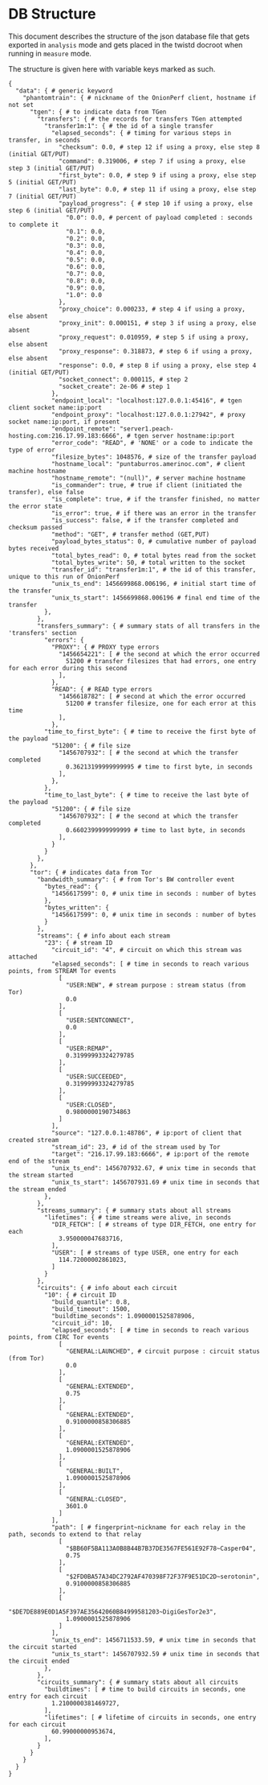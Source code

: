 # DB Structure

This document describes the structure of the json database file that gets exported in `analysis` mode and gets placed in the twistd docroot when running in `measure` mode.

The structure is given here with variable keys marked as such.

    {
      "data": { # generic keyword
        "phantomtrain": { # nickname of the OnionPerf client, hostname if not set
          "tgen": { # to indicate data from TGen
            "transfers": { # the records for transfers TGen attempted
              "transfer1m:1": { # the id of a single transfer
                "elapsed_seconds": { # timing for various steps in transfer, in seconds
                  "checksum": 0.0, # step 12 if using a proxy, else step 8 (initial GET/PUT)
                  "command": 0.319006, # step 7 if using a proxy, else step 3 (initial GET/PUT)
                  "first_byte": 0.0, # step 9 if using a proxy, else step 5 (initial GET/PUT)
                  "last_byte": 0.0, # step 11 if using a proxy, else step 7 (initial GET/PUT)
                  "payload_progress": { # step 10 if using a proxy, else step 6 (initial GET/PUT)
                    "0.0": 0.0, # percent of payload completed : seconds to complete it
                    "0.1": 0.0,
                    "0.2": 0.0,
                    "0.3": 0.0,
                    "0.4": 0.0,
                    "0.5": 0.0,
                    "0.6": 0.0,
                    "0.7": 0.0,
                    "0.8": 0.0,
                    "0.9": 0.0,
                    "1.0": 0.0
                  },
                  "proxy_choice": 0.000233, # step 4 if using a proxy, else absent
                  "proxy_init": 0.000151, # step 3 if using a proxy, else absent
                  "proxy_request": 0.010959, # step 5 if using a proxy, else absent
                  "proxy_response": 0.318873, # step 6 if using a proxy, else absent
                  "response": 0.0, # step 8 if using a proxy, else step 4 (initial GET/PUT)
                  "socket_connect": 0.000115, # step 2
                  "socket_create": 2e-06 # step 1
                },
                "endpoint_local": "localhost:127.0.0.1:45416", # tgen client socket name:ip:port
                "endpoint_proxy": "localhost:127.0.0.1:27942", # proxy socket name:ip:port, if present
                "endpoint_remote": "server1.peach-hosting.com:216.17.99.183:6666", # tgen server hostname:ip:port
                "error_code": "READ", # 'NONE' or a code to indicate the type of error
                "filesize_bytes": 1048576, # size of the transfer payload
                "hostname_local": "puntaburros.amerinoc.com", # client machine hostname
                "hostname_remote": "(null)", # server machine hostname
                "is_commander": true, # true if client (initiated the transfer), else false
                "is_complete": true, # if the transfer finished, no matter the error state
                "is_error": true, # if there was an error in the transfer
                "is_success": false, # if the transfer completed and checksum passed
                "method": "GET", # transfer method (GET,PUT)
                "payload_bytes_status": 0, # cumulative number of payload bytes received
                "total_bytes_read": 0, # total bytes read from the socket
                "total_bytes_write": 50, # total written to the socket
                "transfer_id": "transfer1m:1", # the id of this transfer, unique to this run of OnionPerf
                "unix_ts_end": 1456699868.006196, # initial start time of the transfer
                "unix_ts_start": 1456699868.006196 # final end time of the transfer
              },
            },
            "transfers_summary": { # summary stats of all transfers in the 'transfers' section
              "errors": {
                "PROXY": { # PROXY type errors
                  "1456654221": [ # the second at which the error occurred
                    51200 # transfer filesizes that had errors, one entry for each error during this second
                  ],
                },
                "READ": { # READ type errors
                  "1456618782": [ # second at which the error occurred
                    51200 # transfer filesize, one for each error at this time
                  ],
                },
              "time_to_first_byte": { # time to receive the first byte of the payload
                "51200": { # file size
                  "1456707932": [ # the second at which the transfer completed
                    0.36213199999999995 # time to first byte, in seconds
                  ],
                },
              },
              "time_to_last_byte": { # time to receive the last byte of the payload
                "51200": { # file size
                  "1456707932": [ # the second at which the transfer completed
                    0.6602399999999999 # time to last byte, in seconds
                  ],
                }
              }
            },
          },
          "tor": { # indicates data from Tor
            "bandwidth_summary": { # from Tor's BW controller event
              "bytes_read": {
                "1456617599": 0, # unix time in seconds : number of bytes
              },
              "bytes_written": {
                "1456617599": 0, # unix time in seconds : number of bytes
              }
            },
            "streams": { # info about each stream
              "23": { # stream ID
                "circuit_id": "4", # circuit on which this stream was attached
                "elapsed_seconds": [ # time in seconds to reach various points, from STREAM Tor events
                  [
                    "USER:NEW", # stream purpose : stream status (from Tor)
                    0.0
                  ],
                  [
                    "USER:SENTCONNECT",
                    0.0
                  ],
                  [
                    "USER:REMAP",
                    0.31999993324279785
                  ],
                  [
                    "USER:SUCCEEDED",
                    0.31999993324279785
                  ],
                  [
                    "USER:CLOSED",
                    0.9800000190734863
                  ]
                ],
                "source": "127.0.0.1:48786", # ip:port of client that created stream
                "stream_id": 23, # id of the stream used by Tor
                "target": "216.17.99.183:6666", # ip:port of the remote end of the stream
                "unix_ts_end": 1456707932.67, # unix time in seconds that the stream started
                "unix_ts_start": 1456707931.69 # unix time in seconds that the stream ended
              },
            },
            "streams_summary": { # summary stats about all streams
              "lifetimes": { # time streams were alive, in seconds
                "DIR_FETCH": [ # streams of type DIR_FETCH, one entry for each
                  3.950000047683716,
                ],
                "USER": [ # streams of type USER, one entry for each
                  114.72000002861023,
                ]
              }
            },
            "circuits": { # info about each circuit
              "10": { # circuit ID
                "build_quantile": 0.8,
                "build_timeout": 1500,
                "buildtime_seconds": 1.0900001525878906,
                "circuit_id": 10,
                "elapsed_seconds": [ # time in seconds to reach various points, from CIRC Tor events
                  [
                    "GENERAL:LAUNCHED", # circuit purpose : circuit status (from Tor)
                    0.0
                  ],
                  [
                    "GENERAL:EXTENDED",
                    0.75
                  ],
                  [
                    "GENERAL:EXTENDED",
                    0.9100000858306885
                  ],
                  [
                    "GENERAL:EXTENDED",
                    1.0900001525878906
                  ],
                  [
                    "GENERAL:BUILT",
                    1.0900001525878906
                  ],
                  [
                    "GENERAL:CLOSED",
                    3601.0
                  ]
                ],
                "path": [ # fingerprint~nickname for each relay in the path, seconds to extend to that relay
                  [
                    "$BB60F5BA113A0B8B44B7B37DE3567FE561E92F78~Casper04",
                    0.75
                  ],
                  [
                    "$2FD0BA57A34DC2792AF470398F72F37F9E51DC2D~serotonin",
                    0.9100000858306885
                  ],
                  [
                    "$DE7DE889E0D1A5F397AE35642060B84999581203~DigiGesTor2e3",
                    1.0900001525878906
                  ]
                ],
                "unix_ts_end": 1456711533.59, # unix time in seconds that the circuit started
                "unix_ts_start": 1456707932.59 # unix time in seconds that the circuit ended
              },
            },
            "circuits_summary": { # summary stats about all circuits
              "buildtimes": [ # time to build circuits in seconds, one entry for each circuit
                1.2100000381469727,
              ],
              "lifetimes": [ # lifetime of circuits in seconds, one entry for each circuit
                60.99000000953674,
              ],
            }
          }
        }
      }
    }
